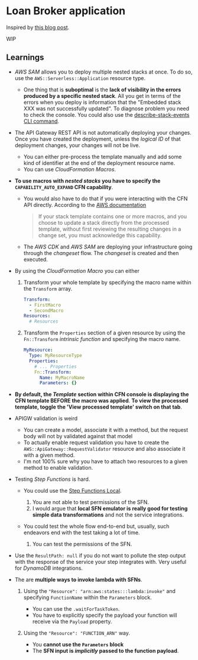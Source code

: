 # Loan Broker application

Inspired by [this blog post](https://www.enterpriseintegrationpatterns.com/ramblings/loanbroker_stepfunctions.html).

WIP

## Learnings

- _AWS SAM_ allows you to deploy multiple nested stacks at once. To do so, use the `AWS::Serverless::Application` resource type.

  - One thing that is **suboptimal** is the **lack of visibility in the errors produced by a specific nested stack**.
    All you get in terms of the errors when you deploy is information that the "Embedded stack XXX was not successfully updated".
    To diagnose problem you need to check the console. You could also use the [describe-stack-events CLI command](https://docs.aws.amazon.com/cli/latest/reference/cloudformation/describe-stack-events.html#examples).

- The API Gateway REST API is not automatically deploying your changes. Once you have created the deployment, unless the _logical ID_ of that deployment changes, your changes will not be live.

  - You can either pre-process the template manually and add some kind of identifier at the end of the deployment resource name.
  - You can use _CloudFormation Macros_.

- **To use macros with _nested stacks_ you have to specify the `CAPABILITY_AUTO_EXPAND` CFN capability**.

  - You would also have to do that if you were interacting with the CFN API directly. According to the [AWS documentation](https://docs.aws.amazon.com/AWSCloudFormation/latest/APIReference/API_UpdateStack.html)

    > If your stack template contains one or more macros, and you choose to update a stack directly from the processed template, without first reviewing the resulting changes in a change set, you must acknowledge this capability.

  - The _AWS CDK_ and _AWS SAM_ are deploying your infrastructure going through the _changeset_ flow. The _changeset_ is created and then executed.

- By using the _CloudFormation Macro_ you can either

  1. Transform your whole template by specifying the macro name within the `Transform` array.

     ```yaml
     Transform:
       - FirstMacro
       - SecondMacro
     Resources:
       # Resources
     ```

  2. Transform the `Properties` section of a given resource by using the `Fn::Transform` _intrinsic function_ and specifying the macro name.

     ```yaml
     MyResource:
       Type: MyResourceType
       Properties:
         # ... Properties
         Fn::Transform:
           Name: MyMacroName
           Parameters: {}
     ```

- **By default, the _Template_ section within CFN console is displaying the CFN template BEFORE the macro was applied**.
  **To view the processed template, toggle the 'View processed template' switch on that tab**.

- APIGW validation is weird

  - You can create a model, associate it with a method, but the request body will not by validated against that model
  - To actually enable request validation you have to create the `AWS::ApiGateway::RequestValidator` resource and also associate it with a given method.
  - I'm not 100% sure why you have to attach two resources to a given method to enable validation.

- Testing _Step Functions_ is hard.

  - You could use the [Step Functions Local](https://docs.aws.amazon.com/step-functions/latest/dg/sfn-local.html).

    1. You are not able to test permissions of the SFN.
    2. I would argue that **local SFN emulator is really good for testing simple data transformations** and not the service integrations.

  - You could test the whole flow end-to-end but, usually, such endeavors end with the test taking a lot of time.

    1. You can test the permissions of the SFN.

- Use the `ResultPath: null` if you do not want to pollute the step output with the response of the service your step integrates with.
  Very useful for _DynamoDB_ integrations.

- The are **multiple ways to invoke lambda with SFNs**.

  1. Using the `"Resource": "arn:aws:states:::lambda:invoke"` and specifying `FunctionName` within the `Parameters` block.

     - You can use the `.waitForTaskToken`.
     - You have to explicitly specify the payload your function will receive via the `Payload` property.

  2. Using the `"Resource": "FUNCTION_ARN"` way.
     - You **cannot use the `Parameters` block**
     - The **SFN input is _implicitly_ passed to the function payload**.
